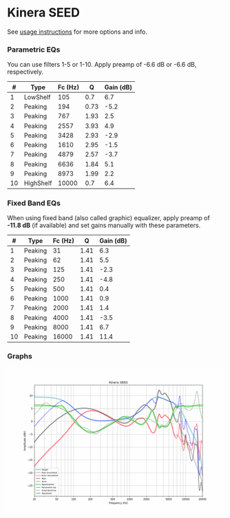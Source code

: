 # Kinera SEED
See [usage instructions](https://github.com/jaakkopasanen/AutoEq#usage) for more options and info.

### Parametric EQs
You can use filters 1-5 or 1-10. Apply preamp of -6.6 dB or -6.6 dB, respectively.

|   # | Type      |   Fc (Hz) |    Q |   Gain (dB) |
|-----|-----------|-----------|------|-------------|
|   1 | LowShelf  |       105 | 0.7  |         6.7 |
|   2 | Peaking   |       194 | 0.73 |        -5.2 |
|   3 | Peaking   |       767 | 1.93 |         2.5 |
|   4 | Peaking   |      2557 | 3.93 |         4.9 |
|   5 | Peaking   |      3428 | 2.93 |        -2.9 |
|   6 | Peaking   |      1610 | 2.95 |        -1.5 |
|   7 | Peaking   |      4879 | 2.57 |        -3.7 |
|   8 | Peaking   |      6636 | 1.84 |         5.1 |
|   9 | Peaking   |      8973 | 1.99 |         2.2 |
|  10 | HighShelf |     10000 | 0.7  |         6.4 |

### Fixed Band EQs
When using fixed band (also called graphic) equalizer, apply preamp of **-11.8 dB** (if available) and set gains manually with these parameters.

|   # | Type    |   Fc (Hz) |    Q |   Gain (dB) |
|-----|---------|-----------|------|-------------|
|   1 | Peaking |        31 | 1.41 |         6.3 |
|   2 | Peaking |        62 | 1.41 |         5.5 |
|   3 | Peaking |       125 | 1.41 |        -2.3 |
|   4 | Peaking |       250 | 1.41 |        -4.8 |
|   5 | Peaking |       500 | 1.41 |         0.4 |
|   6 | Peaking |      1000 | 1.41 |         0.9 |
|   7 | Peaking |      2000 | 1.41 |         1.4 |
|   8 | Peaking |      4000 | 1.41 |        -3.5 |
|   9 | Peaking |      8000 | 1.41 |         6.7 |
|  10 | Peaking |     16000 | 1.41 |        11.4 |

### Graphs
![](./Kinera%20SEED.png)
